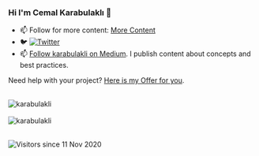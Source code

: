 ### Hi I'm Cemal Karabulaklı 👋

- 📫 Follow for more content: [More Content](https://lu.ma/karabulakli)
- 🐦 [![Twitter](https://img.shields.io/twitter/follow/karabulakli?label=Follow%20%40karabulakli&style=social)](https://twitter.com/karabulakli) 
- 📫 [Follow karabulakli on Medium](https://karabulakli.medium.com/). I publish content about concepts and best practices. 

Need help with your project? [Here is my Offer for you](https://www.fiverr.com/s2/a4aae907c0?utm_source=CopyLink_Mobile).
</br></br>
<div>
  <img align="center" src="https://github-readme-stats.vercel.app/api?username=cemalkarabulakli&show_icons=true&theme=dark" alt="karabulakli" />
<div/>
<br />
  
<div>
  <img align="center" src="https://github-readme-stats.vercel.app/api/top-langs/?username=cemalkarabulakli&layout=compact&hide=html&theme=dark" alt="karabulakli" />
<div/>
<br />

![Visitors since 11 Nov 2020](http://estruyf-github.azurewebsites.net/api/VisitorHit?user=cemalkarabulakli&repo=cemalkarabulakli&countColor=%237B1E7A)

